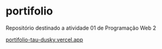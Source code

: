 # portifolio
Repositório destinado a atividade 01 de Programação Web 2 

[portifolio-tau-dusky.vercel.app
](https://portifolio-tau-dusky.vercel.app)
